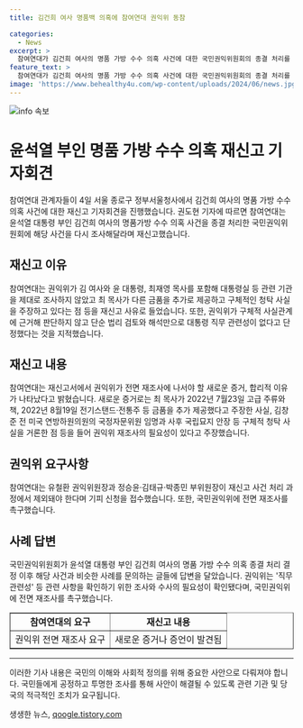 ```yaml
---
title: 김건희 여사 명품백 의혹에 참여연대 권익위 동참

categories:
  - News
excerpt: >
  참여연대가 김건희 여사의 명품 가방 수수 의혹 사건에 대한 국민권익위원회의 종결 처리를 재신고하며 김 여사, 윤 대통령, 최 목사 등과 관련된 기관에 대한 제대로 된 조사를 요구했다. 이에 대해 권익위는 공직자의 배우자에 대한 제재 규정이 없다며 사건을 종결 처리했지만, 참여연대는 새로운 증거와 사실에 대한 전면 재조사를 요구하고 있다. 또한 권익위의 처리과정에서 제외될 것을 요구하며, 해당 사건과 유사한 사례에 대한 권익위의 답변에 논란이 일고 있다.
feature_text: >
  참여연대가 김건희 여사의 명품 가방 수수 의혹 사건에 대한 국민권익위원회의 종결 처리를 재신고하며 김 여사, 윤 대통령, 최 목사 등과 관련된 기관에 대한 제대로 된 조사를 요구했다. 이에 대해 권익위는 공직자의 배우자에 대한 제재 규정이 없다며 사건을 종결 처리했지만, 참여연대는 새로운 증거와 사실에 대한 전면 재조사를 요구하고 있다. 또한 권익위의 처리과정에서 제외될 것을 요구하며, 해당 사건과 유사한 사례에 대한 권익위의 답변에 논란이 일고 있다.
image: 'https://www.behealthy4u.com/wp-content/uploads/2024/06/news.jpg'
---
```


<p><img src="https://www.behealthy4u.com/wp-content/uploads/2024/06/news.jpg" alt="info 속보" /></p>

<h1>윤석열 부인 명품 가방 수수 의혹 재신고 기자회견</h1>

<p data-ke-size="size16">참여연대 관계자들이 4일 서울 종로구 정부서울청사에서 김건희 여사의 명품 가방 수수 의혹 사건에 대한 재신고 기자회견을 진행했습니다. 권도현 기자에 따르면 참여연대는 윤석열 대통령 부인 김건희 여사의 명품가방 수수 의혹 사건을 종결 처리한 국민권익위원회에 해당 사건을 다시 조사해달라며 재신고했습니다.</p>

<h2 data-ke-size="size26">재신고 이유</h2>

<p data-ke-size="size16">참여연대는 권익위가 김 여사와 윤 대통령, 최재영 목사를 포함해 대통령실 등 관련 기관을 제대로 조사하지 않았고 최 목사가 다른 금품을 추가로 제공하고 구체적인 청탁 사실을 주장하고 있다는 점 등을 재신고 사유로 들었습니다. 또한, 권익위가 구체적 사실관계에 근거해 판단하지 않고 단순 법리 검토와 해석만으로 대통령 직무 관련성이 없다고 단정했다는 것을 지적했습니다.</p>

<h2 data-ke-size="size26">재신고 내용</h2>

<p data-ke-size="size16">참여연대는 재신고서에서 권익위가 전면 재조사에 나서야 할 새로운 증거, 합리적 이유가 나타났다고 밝혔습니다. 새로운 증거로는 최 목사가 2022년 7월23일 고급 주류와 책, 2022년 8월19일 전기스탠드·전통주 등 금품을 추가 제공했다고 주장한 사실, 김창준 전 미국 연방하원의원의 국정자문위원 임명과 사후 국립묘지 안장 등 구체적 청탁 사실을 거론한 점 등을 들어 권익위 재조사의 필요성이 있다고 주장했습니다.</p>

<h2 data-ke-size="size26">권익위 요구사항</h2>

<p data-ke-size="size16">참여연대는 유철환 권익위원장과 정승윤·김태규·박종민 부위원장이 재신고 사건 처리 과정에서 제외돼야 한다며 기피 신청을 접수했습니다. 또한, 국민권익위에 전면 재조사를 촉구했습니다.</p>

<h2 data-ke-size="size26">사례 답변</h2>

<p data-ke-size="size16">국민권익위원회가 윤석열 대통령 부인 김건희 여사의 명품 가방 수수 의혹 종결 처리 결정 이후 해당 사건과 비슷한 사례를 문의하는 글들에 답변을 달았습니다. 권익위는 '직무 관련성' 등 관련 사항을 확인하기 위한 조사와 수사의 필요성이 확인됐다며, 국민권익위에 전면 재조사를 촉구했습니다.</p>

<table style="width: 100%;" border="1">
<tbody>
<tr>
<td style="text-align: center; height: 17px;"><b>참여연대의 요구</b></td>
<td style="text-align: center; height: 17px;"><b>재신고 내용</b></td>
</tr>
<tr>
<td style="text-align: center; height: 17px;">권익위 전면 재조사 요구</td>
<td style="text-align: center; height: 17px;">새로운 증거나 증언이 발견됨</td>
</tr>
</tbody>
</table>

<hr>

<p data-ke-size="size16">이러한 기사 내용은 국민의 이해와 사회적 정의를 위해 중요한 사안으로 다뤄져야 합니다. 국민들에게 공정하고 투명한 조사를 통해 사안이 해결될 수 있도록 관련 기관 및 당국의 적극적인 조치가 요구됩니다.</p>
생생한 뉴스, <a href="https://qoogle.tistory.com" rel="dofollow">qoogle.tistory.com</a>



